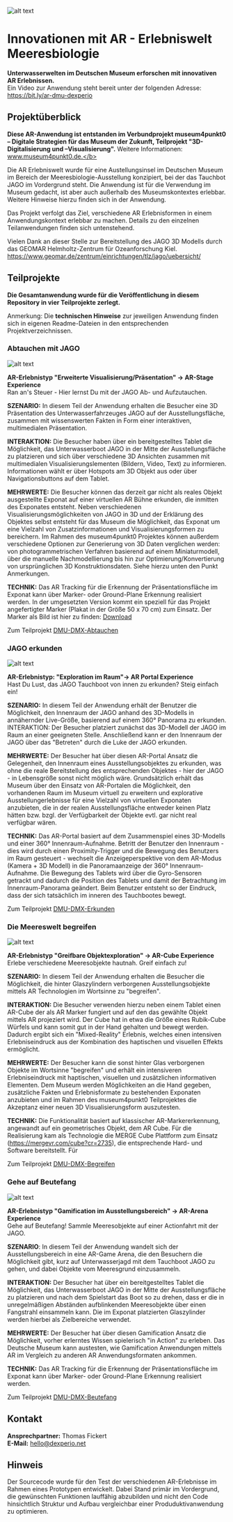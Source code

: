 ![alt text](https://i.imgur.com/T9h5izP.png)

# Innovationen mit AR - Erlebniswelt Meeresbiologie
<b>Unterwasserwelten im Deutschen Museum erforschen mit innovativen AR Erlebnissen.</b><br>
Ein Video zur Anwendung steht bereit unter der folgenden Adresse: https://bit.ly/ar-dmu-dexperio

## Projektüberblick
<b>Diese AR-Anwendung ist entstanden im Verbundprojekt museum4punkt0 – Digitale Strategien für das Museum der Zukunft, Teilprojekt "3D-Digitalisierung und –Visualisierung".</b> Weitere Informationen: www.museum4punkt0.de.</b>

Die AR Erlebniswelt wurde für eine Austellungsinsel im Deutschen Museum im Bereich der Meeresbiologie-Ausstellung konzipiert, bei der das Tauchbot JAGO im Vordergrund steht. Die Anwendung ist für die Verwendung im Museum gedacht, ist aber auch außerhalb des Museumskontextes erlebbar. Weitere Hinweise hierzu finden sich in der Anwendung.  

Das Projekt verfolgt das Ziel, verschiedene AR Erlebnisformen in einem Anwendungskontext erlebbar zu machen. Details zu den einzelnen Teilanwendungen finden sich untenstehend.

Vielen Dank an dieser Stelle zur Bereitstellung des JAGO 3D Modells durch das GEOMAR Helmholtz-Zentrum für Ozeanforschung Kiel.
https://www.geomar.de/zentrum/einrichtungen/tlz/jago/uebersicht/

## Teilprojekte
<b>Die Gesamtanwendung wurde für die Veröffentlichung in diesem Repository in vier Teilprojekte zerlegt.</b><br>

Anmerkung: Die <b>technischen Hinweise</b> zur jeweiligen Anwendung finden sich in eigenen Readme-Dateien in den entsprechenden Projektverzeichnissen.

### Abtauchen mit JAGO
![alt text](https://i.imgur.com/1jbNsHi.png)

<b>AR-Erlebnistyp "Erweiterte Visualisierung/Präsentation" -> AR-Stage Experience</b></br>
Ran an's Steuer - Hier lernst Du mit der JAGO Ab- und Aufzutauchen.

<b>SZENARIO:</b> In diesem Teil der Anwendung erhalten die Besucher eine 3D Präsentation des
Unterwasserfahrzeuges JAGO auf der Ausstellungsfläche, zusammen mit wissenswerten Fakten in Form
einer interaktiven, multimedialen Präsentation.

<b>INTERAKTION:</b> Die Besucher haben über ein bereitgestelltes Tablet die Möglichkeit, das
Unterwasserboot JAGO in der Mitte der Ausstellungsfläche zu platzieren und sich über verschiedene 3D
Ansichten zusammen mit multimedialen Visualisierungslementen (Bildern, Video, Text) zu informieren.
Informationen wählt er über Hotspots am 3D Objekt aus oder über Navigationsbuttons auf dem Tablet.

<b>MEHRWERTE:</b> Die Besucher können das derzeit gar nicht als reales Objekt ausgestellte Exponat auf einer
virtuellen AR Bühne erkunden, die inmitten des Exponates entsteht. Neben verschiedenen
Visualisierungsmöglichkeiten von JAGO in 3D und der Erklärung des Objektes selbst entsteht für das
Museum die Möglichkeit, das Exponat um eine Vielzahl von Zusatzinformationen und
Visualisierungsformen zu bereichern. Im Rahmen des museum4punkt0 Projektes können außerdem
verschiedene Optionen zur Generierung von 3D Daten verglichen werden: von photogrammetrischen
Verfahren basierend auf einem Miniaturmodell, über die manuelle Nachmodellierung bis hin zur
Optimierung/Konvertierung von ursprünglichen 3D Konstruktionsdaten. Siehe hierzu unten den Punkt
Anmerkungen.

<b>TECHNIK:</b> Das AR Tracking für die Erkennung der Präsentationsfläche im Exponat kann über Marker-
oder Ground-Plane Erkennung realisiert werden. In der umgesetzten Version kommt ein speziell für das Projekt angefertigter Marker (Plakat in der Größe 50 x 70 cm) zum Einsatz. Der Marker als Bild ist hier zu finden: [Download](https://imgur.com/T9h5izP)

Zum Teilprojekt [DMU-DMX-Abtauchen](https://github.com/DEXPERIO/DMU-DMX-Master/tree/master/DMU-DMX-Abtauchen)

### JAGO erkunden
![alt text](https://i.imgur.com/gDDnncy.png)

<b>AR-Erlebnistyp: "Exploration im Raum"-> AR Portal Experience</b></br>
Hast Du Lust, das JAGO Tauchboot von innen zu erkunden? Steig einfach ein!

<b>SZENARIO:</b> In diesem Teil der Anwendung erhält der Benutzer die Möglichkeit, den Innenraum der JAGO
anhand des 3D-Modells in annähernder Live-Größe, basierend auf einem 360° Panorama zu erkunden.
INTERAKTION: Der Besucher platziert zunächst das 3D-Modell der JAGO im Raum an einer geeigneten
Stelle. Anschließend kann er den Innenraum der JAGO über das "Betreten" durch die Luke der JAGO
erkunden.

<b>MEHRWERTE:</b> Der Besucher hat über diesen AR-Portal Ansatz die Gelegenheit, den Innenraum eines
Ausstellungsobjektes zu erkunden, was ohne die reale Bereitstellung des entsprechenden Objektes - hier
der JAGO - in Lebensgröße sonst nicht möglich wäre. Grundsätzlich erhält das Museum über den Einsatz
von AR-Portalen die Möglichkeit, den vorhandenen Raum im Museum virtuell zu erweitern und
explorative Ausstellungerlebnisse für eine Vielzahl von virtuellen Exponaten anzubieten, die in der realen
Ausstellungsfläche entweder keinen Platz hätten bzw. bzgl. der Verfügbarkeit der Objekte evtl. gar nicht
real verfügbar wären.

<b>TECHNIK:</b> Das AR-Portal basiert auf dem Zusammenspiel eines 3D-Modells und einer 360°
Innenraum-Aufnahme. Betritt der Benutzer den Innenraum - dies wird durch einen Proximity-Trigger und
die Bewegung des Benutzers im Raum gesteuert - wechselt die Anzeigeperspektive von dem AR-Modus
(Kamera + 3D Modell) in die Panoramaanzeige der 360° Innenraum-Aufnahme. Die Bewegung des Tablets
wird über die Gyro-Sensoren getrackt und dadurch die Position des Tablets und damit der Betrachtung im
Innenraum-Panorama geändert. Beim Benutzer entsteht so der Eindruck, dass der sich tatsächlich im
inneren des Tauchbootes bewegt.

Zum Teilprojekt [DMU-DMX-Erkunden](https://github.com/DEXPERIO/DMU-DMX-Master/tree/master/DMU-DMX-Erkunden)

### Die Meereswelt begreifen
![alt text](https://i.imgur.com/nlzUP1i.png)

<b>AR-Erlebnistyp "Greifbare Objektexploration" -> AR-Cube Experience</b></br>
Erlebe verschiedene Meeresobjekte hautnah. Greif einfach zu!<br>

<b>SZENARIO:</b> In diesem Teil der Anwendung erhalten die Besucher die Möglichkeit, die hinter Glaszylindern
verborgenen Ausstellungsobjekte mittels AR Technologien im Wortsinne zu "begreifen".

<b>INTERAKTION:</b> Die Besucher verwenden hierzu neben einem Tablet einen AR-Cube der als AR Marker
fungiert und auf den das gewählte Objekt mittels AR projeziert wird. Der Cube hat in etwa die Größe
eines Rubik-Cube Würfels und kann somit gut in der Hand gehalten und bewegt werden. Dadurch ergibt
sich ein "Mixed-Reality" Erlebnis, welches einen intensiven Erlebniseindruck aus der Kombination des
haptischen und visuellen Effekts ermöglicht.

<b>MEHRWERTE:</b> Der Besucher kann die sonst hinter Glas verborgenen Objekte im Wortsinne "begreifen"
und erhält ein intensiveren Erlebniseindruck mit haptischen, visuellen und zusätzlichen informativen
Elementen. Dem Museum werden Möglichkeiten an die Hand gegeben, zusätzliche Fakten und
Erlebnisformate zu bestehenden Exponaten anzubieten und im Rahmen des museum4punkt0
Teilprojektes die Akzeptanz einer neuen 3D Visualisierungsform auszutesten.

<b>TECHNIK:</b> Die Funktionalität basiert auf klassischer AR-Markererkennung, angewandt auf ein
geometrisches Objekt, dem AR Cube. Für die Realisierung kam als Technologie die MERGE Cube Plattform
zum Einsatz (https://mergevr.com/cube?cr=2735), die entsprechende Hard- und Software bereitstellt. Für

Zum Teilprojekt [DMU-DMX-Begreifen](https://github.com/DEXPERIO/DMU-DMX-Master/tree/master/DMU-DMX-Begreifen)

### Gehe auf Beutefang
![alt text](https://i.imgur.com/gK5Kn7b.png)

<b>AR-Erlebnistyp "Gamification im Ausstellungsbereich" -> AR-Arena Experience</b></br>
Gehe auf Beutefang! Sammle Meeresobjekte auf einer Actionfahrt mit der JAGO.

<b>SZENARIO</b>: In diesem Teil der Anwendung wandelt sich der Ausstellungsbereich in eine AR-Game Arena,
die den Besuchern die Möglichkeit gibt, kurz auf Unterwasserjagd mit dem Tauchboot JAGO zu gehen,
und dabei Objekte vom Meeresgrund einzusammeln.

<b>INTERAKTION:</b> Der Besucher hat über ein bereitgestelltes Tablet die Möglichkeit, das Unterwasserboot
JAGO in der Mitte der Ausstellungsfläche zu platzieren und nach dem Spielstart das Boot so zu drehen,
dass er die in unregelmäßigen Abständen aufblinkenden Meeresobjekte über einen Fangstrahl
einsammeln kann. Die im Exponat platzierten Glaszylinder werden hierbei als Zielbereiche verwendet.

<b>MEHRWERTE:</b> Der Besucher hat über diesen Gamification Ansatz die Möglichkeit, vorher erlerntes
Wissen spielerisch "in Action" zu erleben. Das Deutsche Museum kann austesten, wie Gamification Anwendungen mittels AR im Vergleich zu anderen AR Anwendungsformaten ankommen.

<b>TECHNIK:</b> Das AR Tracking für die Erkennung der Präsentationsfläche im Exponat kann über Marker-
oder Ground-Plane Erkennung realisiert werden.

Zum Teilprojekt [DMU-DMX-Beutefang](https://github.com/DEXPERIO/DMU-DMX-Master/tree/master/DMU-DMX-Beutefang)

## Kontakt
<b>Ansprechpartner:</b> Thomas Fickert</b><br>
<b>E-Mail:</b> <mailto>hello@dexperio.net<mailto> 
  
## Hinweis
Der Sourcecode wurde für den Test der verschiedenen AR-Erlebnisse im Rahmen eines Prototypen entwickelt. Dabei Stand primär im Vordergrund, die gewünschten Funktionen lauffähig abzubilden und nicht den Code hinsichtlich Struktur und Aufbau vergleichbar einer Produduktivanwendung zu optimieren.

